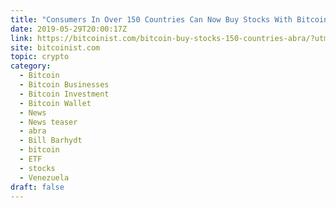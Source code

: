 ```yaml
---
title: "Consumers In Over 150 Countries Can Now Buy Stocks With Bitcoin"
date: 2019-05-29T20:00:17Z
link: https://bitcoinist.com/bitcoin-buy-stocks-150-countries-abra/?utm_medium=RSS&utm_source=hune
site: bitcoinist.com
topic: crypto
category:
  - Bitcoin
  - Bitcoin Businesses
  - Bitcoin Investment
  - Bitcoin Wallet
  - News
  - News teaser
  - abra
  - Bill Barhydt
  - bitcoin
  - ETF
  - stocks
  - Venezuela
draft: false
---
```

